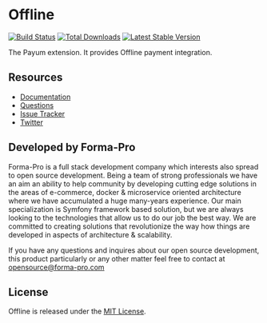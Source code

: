 # Offline
[![Build Status](https://travis-ci.org/Payum/Offline.png?branch=master)](https://travis-ci.org/Payum/Offline) [![Total Downloads](https://poser.pugx.org/payum/offline/d/total.png)](https://packagist.org/packages/payum/offline) [![Latest Stable Version](https://poser.pugx.org/payum/offline/version.png)](https://packagist.org/packages/payum/offline)

The Payum extension. It provides Offline payment integration.

## Resources

* [Documentation](https://github.com/Payum/Payum/blob/master/docs/index.md#offline)
* [Questions](http://stackoverflow.com/questions/tagged/payum)
* [Issue Tracker](https://github.com/Payum/Payum/issues)
* [Twitter](https://twitter.com/payumphp)

## Developed by Forma-Pro

Forma-Pro is a full stack development company which interests also spread to open source development. 
Being a team of strong professionals we have an aim an ability to help community by developing cutting edge solutions in the areas of e-commerce, docker & microservice oriented architecture where we have accumulated a huge many-years experience. 
Our main specialization is Symfony framework based solution, but we are always looking to the technologies that allow us to do our job the best way. We are committed to creating solutions that revolutionize the way how things are developed in aspects of architecture & scalability.

If you have any questions and inquires about our open source development, this product particularly or any other matter feel free to contact at opensource@forma-pro.com

## License

Offline is released under the [MIT License](LICENSE).
